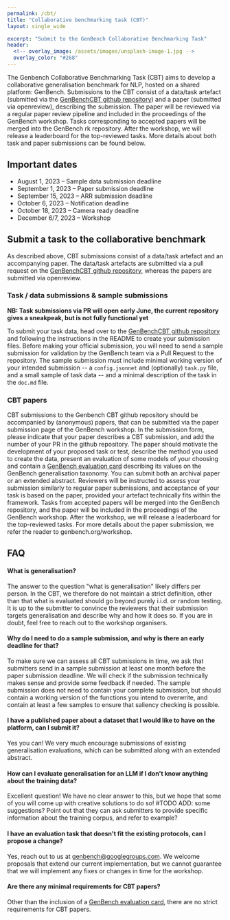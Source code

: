 ```yaml
---
permalink: /cbt/
title: "Collaborative benchmarking task (CBT)"
layout: single_wide

excerpt: "Submit to the GenBench Collaborative Benchmarking Task"
header:
  <!-- overlay_image: /assets/images/unsplash-image-1.jpg -->
  overlay_color: "#268"
---
```


The Genbench Collaborative Benchmarking Task (CBT) aims to develop a collaborative generalisation benchmark for NLP, hosted on a shared platform: GenBench.
Submissions to the CBT consist of a data/task artefact (submitted via the [GenBenchCBT github repository](https://github.com/GenBench/genbench_cbt)) and a paper (submitted via openreview), describing the submission. 
The paper will be reviewed via a regular paper review pipeline and included in the proceedings of the GenBench workshop. 
Tasks corresponding to accepted papers will be merged into the GenBench rk repository.
After the workshop, we will release a leaderboard for the top-reviewed tasks.
More details about both task and paper submissions can be found below.


## Important dates
- August 1, 2023 – Sample data submission deadline
- September 1, 2023 – Paper submission deadline
- September 15, 2023 – ARR submission deadline
- October 6, 2023 – Notification deadline
- October 18, 2023 – Camera ready deadline
- December 6/7, 2023 – Workshop

## Submit a task to the collaborative benchmark

As described above, CBT submissions consist of a data/task artefact and an accompanying paper.
The data/task artefacts are submitted via a pull request on the [GenBenchCBT github repository](https://github.com/GenBench/genbench_cbt), whereas the papers are submitted via openreview.

### Task / data submissions & sample submissions

**NB: Task submissions via PR will open early June, the current repository gives a sneakpeak, but is not fully functional yet**

To submit your task data, head over to the [GenBenchCBT github repository](https://github.com/GenBench/genbench_cbt) and following the instructions in the README to create your submission files. 
Before making your official submission, you will need to send a sample submission for validation by the GenBench team via a Pull Request to the repository.
The sample submission must include minimal working version of your intended submission -- a `config.jsonnet` and (optionally) `task.py` file, and a small sample of task data -- and a minimal description of the task in the `doc.md` file. 

### CBT papers

CBT submissions to the Genbench CBT github repository should be accompanied by (anonymous) papers, that can be submitted via the paper submission page of the GenBench workshop.
In the submission form, please indicate that your paper describes a CBT submission, and add the number of your PR in the github repository.
The paper should motivate the development of your proposed task or test, describe the method you used to create the data, present an evaluation of some models of your choosing and contain a [GenBench evaluation card](https://genbench.org/eval_cards/) describing its values on the GenBench generalisation taxonomy.
You can submit both an archival paper or an extended abstract.
Reviewers will be instructed to assess your submission similarly to regular paper submissions, and acceptance of your task is based on the paper, provided your artefact technically fits within the framework.
Tasks from accepted papers will be merged into the GenBench repository, and the paper will be included in the proceedings of the GenBench workshop. 
After the workshop, we will release a leaderboard for the top-reviewed tasks. For more details about the paper submission, we refer the reader to genbench.org/workshop.

## FAQ
#### What is generalisation?
The answer to the question "what is generalisation" likely differs per person. In the CBT, we therefore do not maintain a strict definition, other than that what is evaluated should go beyond purely i.i.d. or random testing. It is up to the submitter to convince the reviewers that their submission targets generalisation and describe why and how it does so. If you are in doubt, feel free to reach out to the workshop organisers.

#### Why do I need to do a sample submission, and why is there an early deadline for that?
To make sure we can assess all CBT submissions in time, we ask that submitters send in a sample submission at least one month before the paper submission deadline. We will check if the submission technically makes sense and provide some feedback if needed. The sample submission does not need to contain your complete submission, but should contain a working version of the functions you intend to overwrite, and contain at least a few samples to ensure that saliency checking is possible.

#### I have a published paper about a dataset that I would like to have on the platform, can I submit it?
Yes you can! We very much encourage submissions of existing generalisation evaluations, which can be submitted along with an extended abstract.

#### How can I evaluate generalisation for an LLM if I don't know anything about the training data?
Excellent question! We have no clear answer to this, but we hope that some of you will come up with creative solutions to do so!
#TODO ADD: some suggestions? Point out that they can ask submitters to provide specific information about the training corpus, and refer to example?

#### I have an evaluation task that doesn't fit the existing protocols, can I propose a change?
Yes, reach out to us at genbench@googlegroups.com. 
We welcome proposals that extend our current implementation, but we cannot guarantee that we will implement any fixes or changes in time for the workshop.

#### Are there any minimal requirements for CBT papers?
Other than the inclusion of a [GenBench evaluation card](https://genbench.org/eval_cards/), there are no strict requirements for CBT papers.
